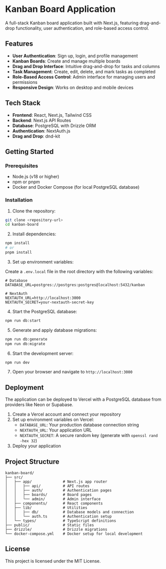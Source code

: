# Kanban Board Application

A full-stack Kanban board application built with Next.js, featuring drag-and-drop functionality, user authentication, and role-based access control.

## Features

- **User Authentication**: Sign up, login, and profile management
- **Kanban Boards**: Create and manage multiple boards
- **Drag and Drop Interface**: Intuitive drag-and-drop for tasks and columns
- **Task Management**: Create, edit, delete, and mark tasks as completed
- **Role-Based Access Control**: Admin interface for managing users and permissions
- **Responsive Design**: Works on desktop and mobile devices

## Tech Stack

- **Frontend**: React, Next.js, Tailwind CSS
- **Backend**: Next.js API Routes
- **Database**: PostgreSQL with Drizzle ORM
- **Authentication**: NextAuth.js
- **Drag and Drop**: dnd-kit

## Getting Started

### Prerequisites

- Node.js (v18 or higher)
- npm or pnpm
- Docker and Docker Compose (for local PostgreSQL database)

### Installation

1. Clone the repository:

```bash
git clone <repository-url>
cd kanban-board
```

2. Install dependencies:

```bash
npm install
# or
pnpm install
```

3. Set up environment variables:

Create a `.env.local` file in the root directory with the following variables:

```
# Database
DATABASE_URL=postgres://postgres:postgres@localhost:5432/kanban

# NextAuth
NEXTAUTH_URL=http://localhost:3000
NEXTAUTH_SECRET=your-nextauth-secret-key
```

4. Start the PostgreSQL database:

```bash
npm run db:start
```

5. Generate and apply database migrations:

```bash
npm run db:generate
npm run db:migrate
```

6. Start the development server:

```bash
npm run dev
```

7. Open your browser and navigate to `http://localhost:3000`

## Deployment

The application can be deployed to Vercel with a PostgreSQL database from providers like Neon or Supabase.

1. Create a Vercel account and connect your repository
2. Set up environment variables on Vercel:
   - `DATABASE_URL`: Your production database connection string
   - `NEXTAUTH_URL`: Your application URL
   - `NEXTAUTH_SECRET`: A secure random key (generate with `openssl rand -hex 32`)
3. Deploy your application

## Project Structure

```
kanban-board/
├── src/
│   ├── app/              # Next.js app router
│   │   ├── api/          # API routes
│   │   ├── auth/         # Authentication pages
│   │   ├── boards/       # Board pages
│   │   └── admin/        # Admin interface
│   ├── components/       # React components
│   ├── lib/              # Utilities
│   │   ├── db/           # Database models and connection
│   │   └── auth.ts       # Authentication setup
│   └── types/            # TypeScript definitions
├── public/               # Static files
├── drizzle/              # Drizzle migrations
└── docker-compose.yml    # Docker setup for local development
```

## License

This project is licensed under the MIT License.
